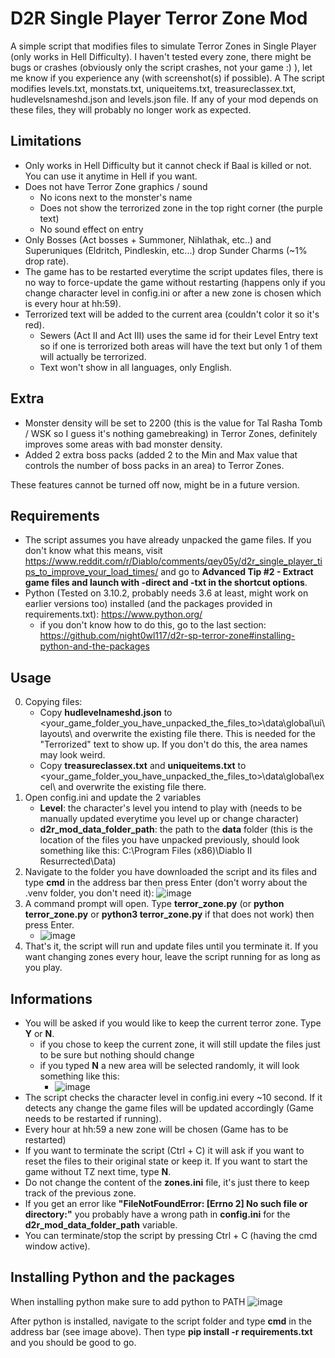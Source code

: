 # D2R Single Player Terror Zone Mod
A simple script that modifies files to simulate Terror Zones in Single Player (only works in Hell Difficulty). I haven't tested every zone, there might be bugs or crashes (obviously only the script crashes, not your game :) ), let me know if you experience any (with screenshot(s) if possible).
A
The script modifies levels.txt, monstats.txt, uniqueitems.txt, treasureclassex.txt, hudlevelsnameshd.json and levels.json file. If any of your mod depends on these files, they will probably no longer work as expected.

## Limitations
- Only works in Hell Difficulty but it cannot check if Baal is killed or not. You can use it anytime in Hell if you want.
- Does not have Terror Zone graphics / sound
  - No icons next to the monster's name
  - Does not show the terrorized zone in the top right corner (the purple text)
  - No sound effect on entry
- Only Bosses (Act bosses + Summoner, Nihlathak, etc..) and Superuniques (Eldritch, Pindleskin, etc...) drop Sunder Charms (~1% drop rate).
- The game has to be restarted everytime the script updates files, there is no way to force-update the game without restarting (happens only if you change character level in config.ini or after a new zone is chosen which is every hour at hh:59).
- Terrorized text will be added to the current area (couldn't color it so it's red).
  - Sewers (Act II and Act III) uses the same id for their Level Entry text so if one is terrorized both areas will have the text but only 1 of them will actually be terrorized.
  - Text won't show in all languages, only English.

## Extra
- Monster density will be set to 2200 (this is the value for Tal Rasha Tomb / WSK so I guess it's nothing gamebreaking) in Terror Zones, definitely improves some areas with bad monster density.
- Added 2 extra boss packs (added 2 to the Min and Max value that controls the number of boss packs in an area) to Terror Zones.

These features cannot be turned off now, might be in a future version.

## Requirements
- The script assumes you have already unpacked the game files. If you don't know what this means, visit https://www.reddit.com/r/Diablo/comments/qey05y/d2r_single_player_tips_to_improve_your_load_times/ and go to **Advanced Tip #2 - Extract game files and launch with -direct and -txt in the shortcut options**.
- Python (Tested on 3.10.2, probably needs 3.6 at least, might work on earlier versions too) installed (and the packages provided in requirements.txt): https://www.python.org/
  - if you don't know how to do this, go to the last section: https://github.com/night0wl117/d2r-sp-terror-zone#installing-python-and-the-packages

## Usage
0. Copying files:
   - Copy **hudlevelnameshd.json** to <your_game_folder_you_have_unpacked_the_files_to>\data\global\ui\layouts\ and overwrite the existing file there. This is needed for the "Terrorized" text to show up. If you don't do this, the area names may look weird.
   - Copy **treasureclassex.txt** and **uniqueitems.txt** to <your_game_folder_you_have_unpacked_the_files_to>\data\global\excel\ and overwrite the existing file there.
2. Open config.ini and update the 2 variables 
   - **Level**: the character's level you intend to play with (needs to be manually updated everytime you level up or change character)
   - **d2r_mod_data_folder_path**: the path to the **data** folder (this is the location of the files you have unpacked previously, should look something like this: C:\Program Files (x86)\Diablo II Resurrected\Data)
3. Navigate to the folder you have downloaded the script and its files and type **cmd** in the address bar then press Enter (don't worry about the .venv folder, you don't need it):
![image](https://user-images.githubusercontent.com/47192871/204891220-1f9e7c2a-9b6e-4e26-98cc-1def4d50b26b.png)
3. A command prompt will open. Type **terror_zone.py** (or **python terror_zone.py** or **python3 terror_zone.py** if that does not work) then press Enter.
   - ![image](https://user-images.githubusercontent.com/47192871/204891920-9aac2241-cbf6-4532-b713-cbaae097e4d1.png)
4. That's it, the script will run and update files until you terminate it. If you want changing zones every hour, leave the script running for as long as you play.


## Informations
- You will be asked if you would like to keep the current terror zone. Type **Y** or **N**.
  - if you chose to keep the current zone, it will still update the files just to be sure but nothing should change
  - if you typed **N** a new area will be selected randomly, it will look something like this:
    - ![image](https://user-images.githubusercontent.com/47192871/204898839-c989f70e-5211-4554-a485-be816c819614.png)
- The script checks the character level in config.ini every ~10 second. If it detects any change the game files will be updated accordingly (Game needs to be restarted if running).
- Every hour at hh:59 a new zone will be chosen (Game has to be restarted)
- If you want to terminate the script (Ctrl + C) it will ask if you want to reset the files to their original state or keep it. If you want to start the game without TZ next time, type **N**.
- Do not change the content of the **zones.ini** file, it's just there to keep track of the previous zone.
- If you get an error like **"FileNotFoundError: [Errno 2] No such file or directory:"** you probably have a wrong path in **config.ini** for the **d2r_mod_data_folder_path** variable.
- You can terminate/stop the script by pressing Ctrl + C (having the cmd window active).


## Installing Python and the packages
When installing python make sure to add python to PATH 
![image](https://user-images.githubusercontent.com/47192871/204991382-046b6fd9-dcc6-4672-89d4-7569a1d2d070.png)

After python is installed, navigate to the script folder and type **cmd** in the address bar (see image above). Then type **pip install -r requirements.txt** and you should be good to go.

